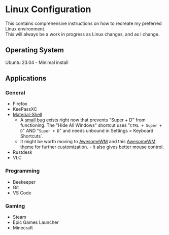 # Linux Configuration

This contains comprehensive instructions on how to recreate my preferred Linux environment.  
This will always be a work in progress as Linux changes, and as I change.  

## Operating System

Ubuntu 23.04 - Minimal install  

## Applications

### General

- Firefox
- KeePassXC
- [Material-Shell](https://github.com/material-shell/material-shell)
  - A [small bug](https://github.com/material-shell/material-shell/issues/553) exists right now that prevents "Super + D" from functioning. The "Hide All Windows" shortcut uses "`CTRL + Super + D`" AND "`Super + D`" and needs unbound in Settings > Keyboard Shortcuts`.
  - It might be worth moving to [AwesomeWM](https://github.com/awesomeWM/awesome) and this [AwesomeWM theme](https://github.com/HikariKnight/material-awesome) for further customization. - It also gives better mouse control.
- Rustdesk
- VLC

### Programming

- Beekeeper
- Git
- VS Code

### Gaming

- Steam
- Epic Games Launcher
- Minecraft






